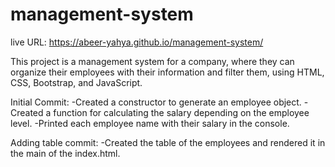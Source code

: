 # management-system

live URL: https://abeer-yahya.github.io/management-system/

This project is a management system for a company, where they can organize their employees with their information and filter them, using HTML, CSS, Bootstrap, and JavaScript.

Initial Commit: -Created a constructor to generate an employee object. -Created a function for calculating the salary depending on the employee level. -Printed each employee name with their salary in the console.

Adding table commit: -Created the table of the employees and rendered it in the main of the index.html. 
